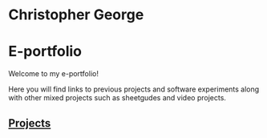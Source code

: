 # Christopher George
# E-portfolio

Welcome to my e-portfolio!

Here you will find links to previous projects and software experiments along with other mixed projects such as sheetgudes and video projects.

## [Projects](/projects.md)

